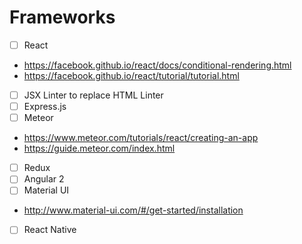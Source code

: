 # Frameworks

 - [ ] React  
  - https://facebook.github.io/react/docs/conditional-rendering.html  
  - https://facebook.github.io/react/tutorial/tutorial.html  
  - [ ] JSX Linter to replace HTML Linter
 - [ ] Express.js  
 - [ ] Meteor  
  - https://www.meteor.com/tutorials/react/creating-an-app  
  - https://guide.meteor.com/index.html  
 - [ ] Redux  
 - [ ] Angular 2  
 - [ ] Material UI  
  - http://www.material-ui.com/#/get-started/installation   
 - [ ] React Native  
